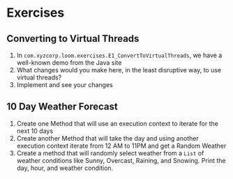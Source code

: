 # Exercises

## Converting to Virtual Threads

1. In `com.xyzcorp.loom.exercises.E1_ConvertToVirtualThreads`, we have a well-known demo from the Java site
2. What changes would you make here, in the least disruptive way, to use virtual threads?
3. Implement and see your changes

## 10 Day Weather Forecast 

1. Create one Method that will use an execution context to iterate for the next 10 days
2. Create another Method that will take the day and using another execution context iterate from 12 AM to 11PM and get a Random Weather
3. Create a method that will randomly select weather from a `List` of weather conditions like Sunny, Overcast, Raining, and Snowing. Print the day, hour, and weather condition.
